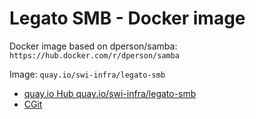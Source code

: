 Legato SMB - Docker image
=================================

Docker image based on dperson/samba: `https://hub.docker.com/r/dperson/samba`

Image: `quay.io/swi-infra/legato-smb`

 - [quay.io Hub quay.io/swi-infra/legato-smb](https://quay.io/swi-infra/legato-smb/)
 - [CGit](http://cgit.legato/docker-legato-smb.git)
